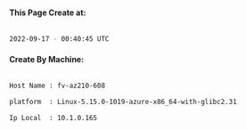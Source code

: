 
   
#### This Page Create at:

```bash

2022-09-17 - 00:40:45 UTC

```

#### Create By Machine:

```bash

Host Name : fv-az210-608

platform  : Linux-5.15.0-1019-azure-x86_64-with-glibc2.31

Ip Local  : 10.1.0.165

```

